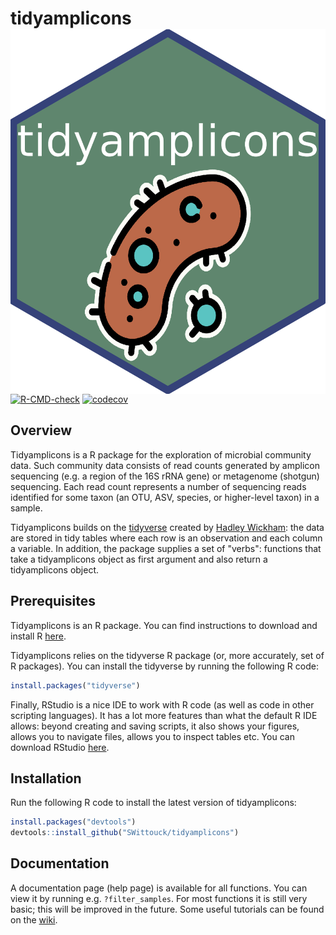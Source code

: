 tidyamplicons <img src="man/figures/hex-tidyamplicons.png" align="right">
======================
[![R-CMD-check](https://github.com/TheOafidian/tidyamplicons/actions/workflows/R-CMD-check.yaml/badge.svg)](https://github.com/TheOafidian/tidyamplicons/actions/workflows/R-CMD-check.yaml)
[![codecov](https://codecov.io/github/TheOafidian/tidyamplicons/branch/feature/unit-testing/graph/badge.svg?token=WK0QN34DJB)](https://codecov.io/github/TheOafidian/tidyamplicons)

## Overview

Tidyamplicons is a R package for the exploration of microbial community data. Such community data consists of read counts generated by amplicon sequencing (e.g. a region of the 16S rRNA gene) or metagenome (shotgun) sequencing. Each read count represents a number of sequencing reads identified for some taxon (an OTU, ASV, species, or higher-level taxon) in a sample. 

Tidyamplicons builds on the [tidyverse](https://www.tidyverse.org/) created by [Hadley Wickham](http://hadley.nz/): the data are stored in tidy tables where each row is an observation and each column a variable. In addition, the package supplies a set of "verbs": functions that take a tidyamplicons object as first argument and also return a tidyamplicons object.

## Prerequisites 

Tidyamplicons is an R package. You can find instructions to download and install R [here](https://cran.r-project.org/).

Tidyamplicons relies on the tidyverse R package (or, more accurately, set of R packages). You can install the tidyverse by running the following R code: 

```R
install.packages("tidyverse")
```

Finally, RStudio is a nice IDE to work with R code (as well as code in other scripting languages). It has a lot more features than what the default R IDE allows: beyond creating and saving scripts, it also shows your figures, allows you to navigate files, allows you to inspect tables etc. You can download RStudio [here](https://posit.co/downloads/). 

## Installation

Run the following R code to install the latest version of tidyamplicons: 

```R
install.packages("devtools")
devtools::install_github("SWittouck/tidyamplicons")
```

## Documentation

A documentation page (help page) is available for all functions. You can view it by running e.g. `?filter_samples`. For most functions it is still very basic; this will be improved in the future. Some useful tutorials can be found on the [wiki](https://github.com/SWittouck/tidyamplicons/wiki). 
